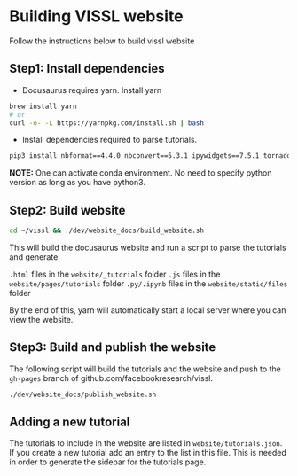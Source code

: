 # Building VISSL website

Follow the instructions below to build vissl website

## Step1: Install dependencies

- Docusaurus requires yarn. Install yarn

```bash
brew install yarn
# or
curl -o- -L https://yarnpkg.com/install.sh | bash
```

- Install dependencies required to parse tutorials.

```bash
pip3 install nbformat==4.4.0 nbconvert==5.3.1 ipywidgets==7.5.1 tornado==4.2 bs4
```

**NOTE:** One can activate conda environment. No need to specify python version as long as you have python3.

## Step2: Build website

```bash
cd ~/vissl && ./dev/website_docs/build_website.sh
```

This will build the docusaurus website and run a script to parse the tutorials and generate:

`.html` files in the `website/_tutorials` folder
`.js` files in the `website/pages/tutorials` folder
`.py/.ipynb` files in the `website/static/files` folder

By the end of this, yarn will automatically start a local server where you can view the website.

## Step3: Build and publish the website

The following script will build the tutorials and the website and push to the `gh-pages` branch of github.com/facebookresearch/vissl.

```bash
./dev/website_docs/publish_website.sh
```

## Adding a new tutorial

The tutorials to include in the website are listed in `website/tutorials.json`. If you create a new tutorial add an entry to the list in this file. This is needed in order to generate the sidebar for the tutorials page.
